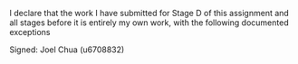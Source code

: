I declare that the work I have submitted for Stage D of this assignment and all stages before it is entirely my own work, with the following documented exceptions

Signed: Joel Chua (u6708832)
